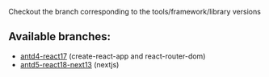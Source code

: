 Checkout the branch corresponding to the tools/framework/library
versions

## Available branches:

* [antd4-react17](https://github.com/maskiran/react-antd-template/tree/antd4-react17) (create-react-app and react-router-dom)
* [antd5-react18-next13](https://github.com/maskiran/react-antd-template/tree/antd5-react18-next13) (nextjs)

